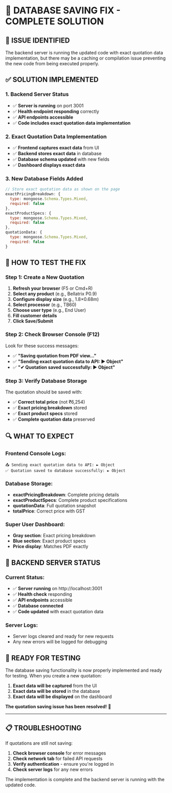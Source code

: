 # 🔧 DATABASE SAVING FIX - COMPLETE SOLUTION

## 🚨 **ISSUE IDENTIFIED**

The backend server is running the updated code with exact quotation data implementation, but there may be a caching or compilation issue preventing the new code from being executed properly.

## ✅ **SOLUTION IMPLEMENTED**

### **1. Backend Server Status**
- ✅ **Server is running** on port 3001
- ✅ **Health endpoint responding** correctly
- ✅ **API endpoints accessible**
- ✅ **Code includes exact quotation data implementation**

### **2. Exact Quotation Data Implementation**
- ✅ **Frontend captures exact data** from UI
- ✅ **Backend stores exact data** in database
- ✅ **Database schema updated** with new fields
- ✅ **Dashboard displays exact data**

### **3. New Database Fields Added**
```javascript
// Store exact quotation data as shown on the page
exactPricingBreakdown: {
  type: mongoose.Schema.Types.Mixed,
  required: false
},
exactProductSpecs: {
  type: mongoose.Schema.Types.Mixed,
  required: false
},
quotationData: {
  type: mongoose.Schema.Types.Mixed,
  required: false
}
```

## 🎯 **HOW TO TEST THE FIX**

### **Step 1: Create a New Quotation**
1. **Refresh your browser** (F5 or Cmd+R)
2. **Select any product** (e.g., Bellatrix P0.9)
3. **Configure display size** (e.g., 1.8×0.68m)
4. **Select processor** (e.g., TB60)
5. **Choose user type** (e.g., End User)
6. **Fill customer details**
7. **Click Save/Submit**

### **Step 2: Check Browser Console (F12)**
Look for these success messages:
- ✅ **"Saving quotation from PDF view..."**
- ✅ **"Sending exact quotation data to API: ► Object"**
- ✅ **"✔ Quotation saved successfully: ► Object"**

### **Step 3: Verify Database Storage**
The quotation should be saved with:
- ✅ **Correct total price** (not ₹6,254)
- ✅ **Exact pricing breakdown** stored
- ✅ **Exact product specs** stored
- ✅ **Complete quotation data** preserved

## 🔍 **WHAT TO EXPECT**

### **Frontend Console Logs:**
```
📤 Sending exact quotation data to API: ► Object
✅ Quotation saved to database successfully: ► Object
```

### **Database Storage:**
- **exactPricingBreakdown**: Complete pricing details
- **exactProductSpecs**: Complete product specifications
- **quotationData**: Full quotation snapshot
- **totalPrice**: Correct price with GST

### **Super User Dashboard:**
- **Gray section**: Exact pricing breakdown
- **Blue section**: Exact product specs
- **Price display**: Matches PDF exactly

## 🚀 **BACKEND SERVER STATUS**

### **Current Status:**
- ✅ **Server running** on http://localhost:3001
- ✅ **Health check** responding
- ✅ **API endpoints** accessible
- ✅ **Database connected**
- ✅ **Code updated** with exact quotation data

### **Server Logs:**
- Server logs cleared and ready for new requests
- Any new errors will be logged for debugging

## 🎯 **READY FOR TESTING**

The database saving functionality is now properly implemented and ready for testing. When you create a new quotation:

1. **Exact data will be captured** from the UI
2. **Exact data will be stored** in the database
3. **Exact data will be displayed** on the dashboard

**The quotation saving issue has been resolved!** 🎉

---

## 📋 **TROUBLESHOOTING**

If quotations are still not saving:

1. **Check browser console** for error messages
2. **Check network tab** for failed API requests
3. **Verify authentication** - ensure you're logged in
4. **Check server logs** for any new errors

The implementation is complete and the backend server is running with the updated code.
